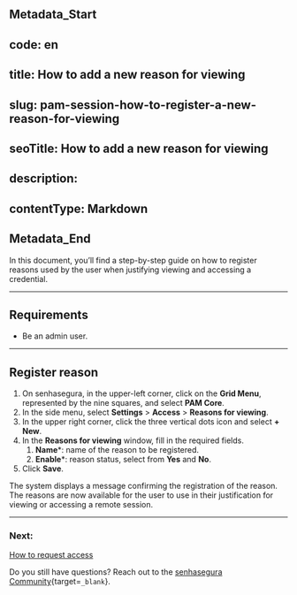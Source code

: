 ## Metadata_Start 
## code: en
## title: How to add a new reason for viewing 
## slug: pam-session-how-to-register-a-new-reason-for-viewing 
## seoTitle: How to add a new reason for viewing 
## description:  
## contentType: Markdown 
## Metadata_End
In this document, you’ll find a step-by-step guide on how to register reasons used by the user when justifying viewing and accessing a credential.

---
## Requirements

* Be an admin user.

---
## Register reason

1. On senhasegura, in the upper-left corner, click on the **Grid Menu**, represented by the nine squares, and select **PAM Core**.
2. In the side menu, select **Settings** > **Access** > **Reasons for viewing**.
3. In the upper right corner, click the three vertical dots icon and select **+ New**.
4. In the **Reasons for viewing** window, fill in the required fields.
    1. **Name***: name of the reason to be registered.
    2. **Enable***: reason status, select from **Yes** and **No**.
5. Click **Save**.

The system displays a message confirming the registration of the reason. The reasons are now available for the user to use in their justification for viewing or accessing a remote session.

---
### Next:
[How to request access](/v3-32/docs/pam-session-how-to-request-access)

Do you still have questions? Reach out to the [senhasegura Community](https://community.senhasegura.io/){target=`_blank`}.